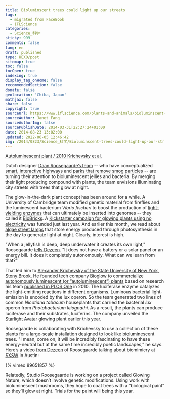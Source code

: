```yaml
---
title: Bioluminscent trees could light up our streets
tags:
  - migrated from FaceBook
  - IFLScience
categories:
  - Science_科学
sticky: 999
comments: false
lang: en
draft: published
type: HEXO/post
sitemap: true
toc: false
tocOpen: true
indexing: true
display_tag_onHome: false
recommendedSection: false
donate: false
geolocation: 'Chiba, Japan'
mathjax: false
share: false
copyright: true
sourceUrl: https://www.iflscience.com/plants-and-animals/bioluminscent-trees-could-light-our-streets/
sourceAuthor: Janet Fang
sourceAuthorImg: false
sourcePublishDate: 2014-03-31T22:27:24+01:00
date: 2014-08-23 13:02:00
updated: 2022-06-05 12:46:42
img: /2014/0823/Science_科学/Bioluminscent-trees-could-light-up-our-streets/naist-1.jpg
---
```


[Autoluminescent plant / 2010 Krichevsky et al.](./Bioluminscent-trees-could-light-up-our-streets/extra_large-1464355067-567-bioluminscent-trees-could-light-up-our-streets.jpg)

Dutch designer [Daan Roosegaarde’s team](http://www.studioroosegaarde.net/info/) -- who have conceptualized [smart, interactive highways](http://www.studioroosegaarde.net/project/smart-highway/) and [parks that remove smog particles](http://www.studioroosegaarde.net/project/the-smog-project/) -- are turning their attention to bioluminescent jellies and bacteria. By merging their light producing compound with plants, the team envisions illuminating city streets with trees that glow at night. 

The glow-in-the-dark plant concept has been around for a while. A University of Cambridge team modified genetic material from fireflies and the luminescent bacterium *Vibrio fischeri* to boost the production of [light-yielding enzymes](http://www.newscientist.com/article/mg20827885.000-glowing-trees-could-light-up-city-streets.html#.UznSra209jR) that can ultimately be inserted into genomes -- they called it [BioBricks](http://2010.igem.org/Team:Cambridge/BioBricks). A [Kickstarter campaign for glowing plants using no electricity](https://www.kickstarter.com/projects/antonyevans/glowing-plants-natural-lighting-with-no-electricit) was funded just last year. And earlier this month, we read about [algae street lamps](http://www.iflscience.com/technology/streetlamps-go-green) that store energy produced through photosynthesis in the day to generate light at night. Clearly, interest is high. 

"When a jellyfish is deep, deep underwater it creates its own light," Roosegaarde [tells Dezeen](http://www.dezeen.com/2014/03/24/movie-sxsw-daan-roosegarde-glow-in-dark-trees/). "It does not have a battery or a solar panel or an energy bill. It does it completely autonomously. What can we learn from that?"

That led him to [Alexander Krichevsky of the State University of New York, Stony Brook](http://bioglowtech.com/about.html). He founded tech company [Bioglow](http://bioglowtech.com/about.html) to commercialize [autonomously luminescent (or “autoluminescent”) plants](http://www.iflscience.com/plants-and-animals/we-may-one-day-be-reading-light-houseplant) based on research his team [published in PLOS One](http://www.plosone.org/article/info%3Adoi%2F10.1371%2Fjournal.pone.0015461) in 2010. The luciferase enzyme catalyzes the light-emitting reactions in different organisms. Luminous bacterial light-emission is encoded by the lux operon. So the team generated two lines of common *Nicotiana tabacum* houseplants that carried the bacterial *lux* operon from *Photobacterium leiognathi*. As a result, the plants can produce luciferase and their substrates, luciferins. The company unveiled the [Starlight Avatar](http://www.bioglowtech.com/glowingplant.html) glowing plant earlier this year. 

Roosegaarde is collaborating with Krichevsky to use a collection of these plants for a large-scale installation designed to look like bioluminescent trees. "I mean, come on, it will be incredibly fascinating to have these energy-neutral but at the same time incredibly poetic landscapes,” he says. Here’s a video [from Dezeen](http://www.dezeen.com/2014/03/24/movie-sxsw-daan-roosegarde-glow-in-dark-trees/) of Roosegaarde talking about biomimicry at [SXSW](http://schedule.sxsw.com/2014/events/event_IAP26255) in Austin: 


{% vimeo 89651857 %}

Relatedly, Studio Roosegaarde is working on a project called Glowing Nature, which doesn’t involve genetic modifications. Using work with bioluminescent mushrooms, they hope to coat trees with a “biological paint” so they’ll glow at night. Trials for the paint will being this year.